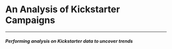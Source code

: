 # An Analysis of Kickstarter Campaigns
---
##### Performing analysis on Kickstarter data to uncover trends


